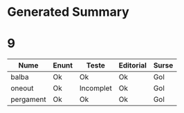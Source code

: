 # Generated Summary

# 9

| Nume | Enunt | Teste | Editorial | Surse |
| ---- | ----- | ----- | --------- | ----- |
| balba | Ok | Ok | Ok | Gol |
| oneout | Ok | Incomplet | Ok | Gol |
| pergament | Ok | Ok | Ok | Gol |
